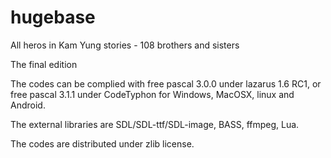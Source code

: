 # hugebase

All heros in Kam Yung stories - 108 brothers and sisters

The final edition

The codes can be complied with free pascal 3.0.0 under lazarus 1.6 RC1, or free pascal 3.1.1 under CodeTyphon for Windows, MacOSX, linux and Android.

The external libraries are SDL/SDL-ttf/SDL-image, BASS, ffmpeg, Lua.

The codes are distributed under zlib license.
